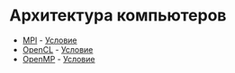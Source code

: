 # Архитектура компьютеров

* [MPI](MPI) - [Условие](https://github.com/semenchukou/BSU/blob/master/ComputerArchitecture/MPI/%D0%9B%D0%B0%D0%B1.1%20%E2%80%94%20%D0%97%D0%B0%D0%B4%D0%B0%D0%BD%D0%B8%D1%8F%20(MPI).docx)
* [OpenCL](OpenCL) - [Условие](https://github.com/semenchukou/BSU/blob/master/ComputerArchitecture/OpenCL/%D0%97%D0%B0%D0%B4%D0%B0%D0%BD%D0%B8%D1%8F.docx)
* [OpenMP](OpenMP) - [Условие](https://github.com/semenchukou/BSU/blob/master/ComputerArchitecture/OpenMP/%D0%97%D0%B0%D0%B4%D0%B0%D0%BD%D0%B8%D1%8F%20OpenMP.docx)
